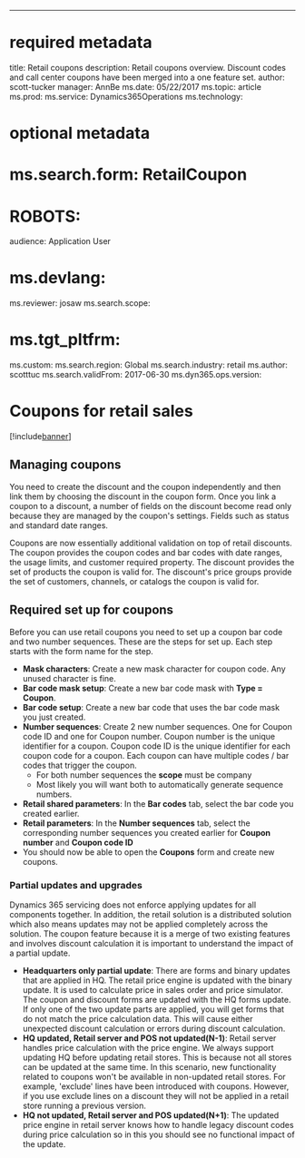 ---
# required metadata

title: Retail coupons
description: Retail coupons overview. Discount codes and call center coupons have been merged into a one feature set.
author: scott-tucker
manager: AnnBe
ms.date: 05/22/2017
ms.topic: article
ms.prod: 
ms.service: Dynamics365Operations
ms.technology: 

# optional metadata

# ms.search.form: RetailCoupon
# ROBOTS: 
audience: Application User
# ms.devlang: 
ms.reviewer: josaw
ms.search.scope:
# ms.tgt_pltfrm: 
ms.custom: 
ms.search.region: Global
ms.search.industry: retail
ms.author: scotttuc
ms.search.validFrom: 2017-06-30
ms.dyn365.ops.version: 

# Coupons for retail sales

[!include[banner](../includes/banner.md)]

## Managing coupons

You need to create the discount and the coupon independently and then link them by choosing the discount in the coupon form.
Once you link a coupon to a discount, a number of fields on the discount become read only because they are managed by the coupon's settings. Fields such as status and standard date ranges. 

Coupons are now essentially additional validation on top of retail discounts. The coupon provides the coupon codes and bar codes with date ranges, the usage limits, and customer required property. The discount provides the set of products the coupon is valid for. The discount's price groups provide the set of customers, channels, or catalogs the coupon is valid for.

## Required set up for coupons
Before you can use retail coupons you need to set up a coupon bar code and two number sequences. These are the steps for set up. Each step starts with the form name for the step.
- **Mask characters**: Create a new mask character for coupon code. Any unused character is fine.
- **Bar code mask setup**: Create a new bar code mask with **Type = Coupon**.
- **Bar code setup**: Create a new bar code that uses the bar code mask you just created.
- **Number sequences**: Create 2 new number sequences. One for Coupon code ID and one for Coupon number. Coupon number is the unique identifier for a coupon. Coupon code ID is the unique identifier for each coupon code for a coupon. Each coupon can have multiple codes / bar codes that trigger the coupon.
    - For both number sequences the **scope** must be company
    - Most likely you will want both to automatically generate sequence numbers.
- **Retail shared parameters**: In the **Bar codes** tab, select the bar code you created earlier.
- **Retail parameters**: In the **Number sequences** tab, select the corresponding number sequences you created earlier for **Coupon number** and **Coupon code ID**
- You should now be able to open the **Coupons** form and create new coupons.
 
### Partial updates and upgrades

Dynamics 365 servicing does not enforce applying updates for all components together. In addition, the retail solution is a distributed solution which also means updates may not be applied completely across the solution. The coupon feature because it is a merge of two existing features and involves discount calculation it is important to understand the impact of a partial update. 
- **Headquarters only partial update**: There are forms and binary updates that are applied in HQ. The retail price engine is updated with the binary update. It is used to calculate price in sales order and price simulator. The coupon and discount forms are updated with the HQ forms update. If only one of the two update parts are applied, you will get forms that do not match the price calculation data. This will cause either unexpected discount calculation or errors during discount calculation. 
- **HQ updated, Retail server and POS not updated(N-1)**: Retail server handles price calculation with the price engine. We always support updating HQ before updating retail stores. This is because not all stores can be updated at the same time. In this scenario, new functionality related to coupons won't be available in non-updated retail stores. For example, 'exclude' lines have been introduced with coupons. However, if you use exclude lines on a discount they will not be applied in a retail store running a previous version.
- **HQ not updated, Retail server and POS updated(N+1)**: The updated price engine in retail server knows how to handle legacy discount codes during price calculation so in this you should see no functional impact of the update.
